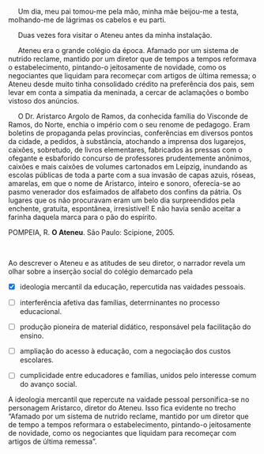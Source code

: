 

     Um dia, meu pai tomou-me pela mão, minha mãe beijou-me a testa, molhando-me de lágrimas os cabelos e eu parti.

     Duas vezes fora visitar o Ateneu antes da minha instalação.

     Ateneu era o grande colégio da época. Afamado por um sistema de nutrido reclame, mantido por um diretor que de tempos a tempos reformava o estabelecimento, pintando-o jeitosamente de novidade, como os negociantes que liquidam para recomeçar com artigos de última remessa; o Ateneu desde muito tinha consolidado crédito na preferência dos pais, sem levar em conta a simpatia da meninada, a cercar de aclamações o bombo vistoso dos anúncios.

     O Dr. Aristarco Argolo de Ramos, da conhecida família do Visconde de Ramos, do Norte, enchia o império com o seu renome de pedagogo. Eram boletins de propaganda pelas províncias, conferências em diversos pontos da cidade, a pedidos, à substância, atochando a imprensa dos lugarejos, caixões, sobretudo, de livros elementares, fabricados às pressas com o ofegante e esbaforido concurso de professores prudentemente anônimos, caixões e mais caixões de volumes cartonados em Leipzig, inundando as escolas públicas de toda a parte com a sua invasão de capas azuis, róseas, amarelas, em que o nome de Aristarco, inteiro e sonoro, oferecia-se ao pasmo venerador dos esfaimados de alfabeto dos confins da pátria. Os lugares que os não procuravam eram um belo dia surpreendidos pela enchente, gratuita, espontânea, irresistível! E não havia senão aceitar a farinha daquela marca para o pão do espírito.

POMPEIA, R. **O Ateneu**. São Paulo: Scipione, 2005.

 

Ao descrever o Ateneu e as atitudes de seu diretor, o narrador revela um olhar sobre a inserção social do colégio demarcado pela



- [x] ideologia mercantil da educação, repercutida nas vaidades pessoais.
- [ ] interferência afetiva das famílias, deterrninantes no processo educacional.
- [ ] produção pioneira de material didático, responsável pela facilitação do ensino.
- [ ] ampliação do acesso à educação, com a negociação dos custos escolares.
- [ ] cumplicidade entre educadores e famílias, unidos pelo interesse comum do avanço social.


A ideologia mercantil que repercute na vaidade pessoal personifica-se no personagem Aristarco, diretor do Ateneu. Isso fica evidente no trecho “Afamado por um sistema de nutrido reclame, mantido por um diretor que de tempo a tempos reformara o estabelecimento, pintando-o jeitosamente de novidade, como os negociantes que liquidam para recomeçar com artigos de última remessa”.
